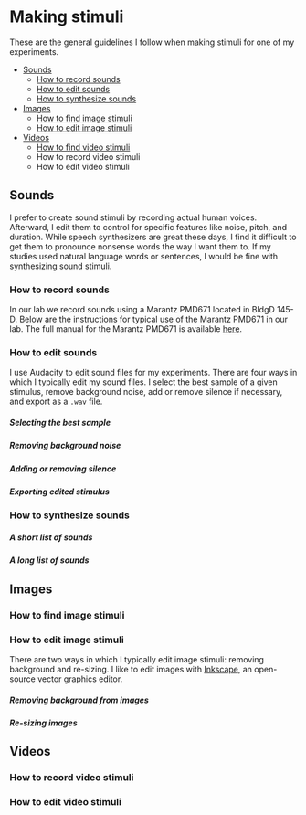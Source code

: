 # Making stimuli

These are the general guidelines I follow when making stimuli for one of my experiments. 

- [Sounds](#Sounds)
  - [How to record sounds](#How-to-record-sounds)
  - [How to edit sounds](#How-to-edit-sounds)
  - [How to synthesize sounds](#How-to-synthesize-sounds)
- [Images](#Images)
  - [How to find image stimuli](#How-to-find-image-stimuli)
  - [How to edit image stimuli](#How-to-edit-image-stimuli)
- [Videos](#Videos) 
  - [How to find video stimuli](#How-to-find-video-stimuli)
  - How to record video stimuli
  - How to edit video stimuli

## Sounds

I prefer to create sound stimuli by recording actual human voices.  Afterward, I edit them to control for specific features like noise, pitch, and duration.  While speech synthesizers are great these days, I find it difficult to get them to pronounce nonsense words the way I want them to.  If my studies used natural language words or sentences, I would be fine with synthesizing sound stimuli.

### How to record sounds

In our lab we record sounds using a Marantz PMD671 located in BldgD 145-D.  Below are the instructions for typical use of the Marantz PMD671 in our lab. The full manual for the Marantz PMD671 is available [here](../static/marantz-pmd671.pdf).

### How to edit sounds

I use Audacity to edit sound files for my experiments.  There are four ways in which I typically edit my sound files.  I select the best sample of a given stimulus, remove background noise, add or remove silence if necessary, and export as a `.wav` file.

##### Selecting the best sample

##### Removing background noise

##### Adding or removing silence

##### Exporting edited stimulus

### How to synthesize sounds
##### A short list of sounds

##### A long list of sounds

## Images

### How to find image stimuli

### How to edit image stimuli

There are two ways in which I typically edit image stimuli: removing background and re-sizing.  I like to edit images with [Inkscape](https://inkscape.org/en/), an open-source vector graphics editor.

##### Removing background from images

##### Re-sizing images



## Videos

### How to record video stimuli

### How to edit video stimuli


